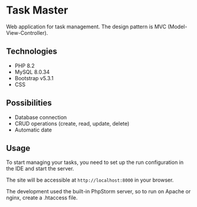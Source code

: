 # Task Master

Web application for task management. The design pattern is MVC (Model-View-Controller).

## Technologies

- PHP 8.2
- MySQL 8.0.34
- Bootstrap v5.3.1
- CSS

## Possibilities

- Database connection
- CRUD operations (create, read, update, delete)
- Automatic date

## Usage

To start managing your tasks, you need to set up the run configuration in the IDE and start the server.

The site will be accessible at `http://localhost:8000` in your browser.

The development used the built-in PhpStorm server, so to run on Apache or nginx, create a .htaccess file.